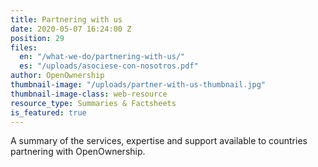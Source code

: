 ```yaml
---
title: Partnering with us
date: 2020-05-07 16:24:00 Z
position: 29
files:
  en: "/what-we-do/partnering-with-us/"
  es: "/uploads/asociese-con-nosotros.pdf"
author: OpenOwnership
thumbnail-image: "/uploads/partner-with-us-thumbnail.jpg"
thumbnail-image-class: web-resource
resource_type: Summaries & Factsheets
is_featured: true
---
```


A summary of the services, expertise and support available to countries partnering with OpenOwnership.
